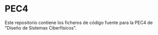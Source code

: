 # PEC4
Este repositorio contiene los ficheros de código fuente para la PEC4 de "Diseño de Sistemas Ciberfísicos".
